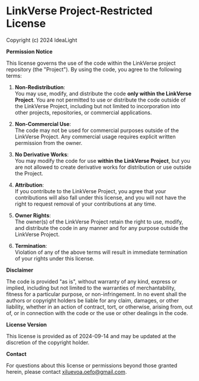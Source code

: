 # LinkVerse Project-Restricted License

Copyright (c) 2024 IdeaLight

**Permission Notice**

This license governs the use of the code within the LinkVerse project repository (the "Project"). By using the code, you agree to the following terms:

1. **Non-Redistribution**:  
   You may use, modify, and distribute the code **only within the LinkVerse Project**. You are not permitted to use or distribute the code outside of the LinkVerse Project, including but not limited to incorporation into other projects, repositories, or commercial applications.

2. **Non-Commercial Use**:  
   The code may not be used for commercial purposes outside of the LinkVerse Project. Any commercial usage requires explicit written permission from the owner.

3. **No Derivative Works**:  
   You may modify the code for use **within the LinkVerse Project**, but you are not allowed to create derivative works for distribution or use outside the Project.

4. **Attribution**:  
   If you contribute to the LinkVerse Project, you agree that your contributions will also fall under this license, and you will not have the right to request removal of your contributions at any time.

5. **Owner Rights**:  
   The owner(s) of the LinkVerse Project retain the right to use, modify, and distribute the code in any manner and for any purpose outside the LinkVerse Project.

6. **Termination**:  
   Violation of any of the above terms will result in immediate termination of your rights under this license.

**Disclaimer**

The code is provided "as is", without warranty of any kind, express or implied, including but not limited to the warranties of merchantability, fitness for a particular purpose, or non-infringement. In no event shall the authors or copyright holders be liable for any claim, damages, or other liability, whether in an action of contract, tort, or otherwise, arising from, out of, or in connection with the code or the use or other dealings in the code.

**License Version**

This license is provided as of 2024-09-14 and may be updated at the discretion of the copyright holder.

**Contact**

For questions about this license or permissions beyond those granted herein, please contact xiluevoa.oefo@gmail.com.
